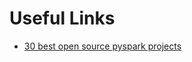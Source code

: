 # Useful Links
- [30 best open source pyspark projects](https://www.findbestopensource.com/tagged/pyspark)
